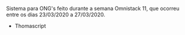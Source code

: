 Sistema para ONG's feito durante a semana Omnistack 11, que ocorreu entre os dias 23/03/2020 a 27/03/2020.

- Thomascript